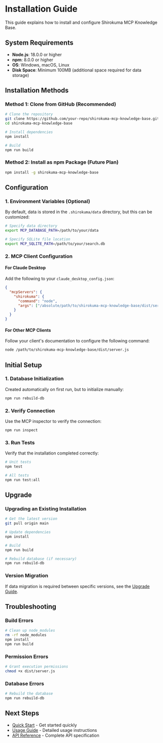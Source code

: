 # Installation Guide

This guide explains how to install and configure Shirokuma MCP Knowledge Base.

## System Requirements

- **Node.js**: 18.0.0 or higher
- **npm**: 8.0.0 or higher
- **OS**: Windows, macOS, Linux
- **Disk Space**: Minimum 100MB (additional space required for data storage)

## Installation Methods

### Method 1: Clone from GitHub (Recommended)

```bash
# Clone the repository
git clone https://github.com/your-repo/shirokuma-mcp-knowledge-base.git
cd shirokuma-mcp-knowledge-base

# Install dependencies
npm install

# Build
npm run build
```

### Method 2: Install as npm Package (Future Plan)

```bash
npm install -g shirokuma-mcp-knowledge-base
```

## Configuration

### 1. Environment Variables (Optional)

By default, data is stored in the `.shirokuma/data` directory, but this can be customized:

```bash
# Specify data directory
export MCP_DATABASE_PATH=/path/to/your/data

# Specify SQLite file location
export MCP_SQLITE_PATH=/path/to/your/search.db
```

### 2. MCP Client Configuration

#### For Claude Desktop

Add the following to your `claude_desktop_config.json`:

```json
{
  "mcpServers": {
    "shirokuma": {
      "command": "node",
      "args": ["/absolute/path/to/shirokuma-mcp-knowledge-base/dist/server.js"]
    }
  }
}
```

#### For Other MCP Clients

Follow your client's documentation to configure the following command:

```bash
node /path/to/shirokuma-mcp-knowledge-base/dist/server.js
```

## Initial Setup

### 1. Database Initialization

Created automatically on first run, but to initialize manually:

```bash
npm run rebuild-db
```

### 2. Verify Connection

Use the MCP inspector to verify the connection:

```bash
npm run inspect
```

### 3. Run Tests

Verify that the installation completed correctly:

```bash
# Unit tests
npm test

# All tests
npm run test:all
```

## Upgrade

### Upgrading an Existing Installation

```bash
# Get the latest version
git pull origin main

# Update dependencies
npm install

# Build
npm run build

# Rebuild database (if necessary)
npm run rebuild-db
```

### Version Migration

If data migration is required between specific versions, see the [Upgrade Guide](../releases/upgrades/).

## Troubleshooting

### Build Errors

```bash
# Clean up node_modules
rm -rf node_modules
npm install
npm run build
```

### Permission Errors

```bash
# Grant execution permissions
chmod +x dist/server.js
```

### Database Errors

```bash
# Rebuild the database
npm run rebuild-db
```

## Next Steps

- [Quick Start](quickstart.md) - Get started quickly
- [Usage Guide](usage.md) - Detailed usage instructions
- [API Reference](api-reference.md) - Complete API specification